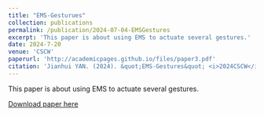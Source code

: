 ```yaml
---
title: "EMS-Gesturues"
collection: publications
permalink: /publication/2024-07-04-EMSGestures
excerpt: 'This paper is about using EMS to actuate several gestures.'
date: 2024-7-20
venue: 'CSCW'
paperurl: 'http://academicpages.github.io/files/paper3.pdf'
citation: 'Jianhui YAN. (2024). &quot;EMS-Gestures&quot; <i>2024CSCW</i>. '
---
```

This paper is about using EMS to actuate several gestures.

[Download paper here](http://academicpages.github.io/files/paper3.pdf)

<!-- Recommended citation: Jianhui YAN. (2024). &quot;EMS-Gestures&quot; <i>2024CSCW</i>. -->